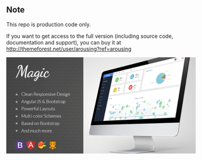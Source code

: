 
## Note 
This repo is production code only.

If you want to get access to the full version (including source code, documentation and support), you can buy it at http://themeforest.net/user/arousing?ref=arousing

![preview](./01_preview1.png)